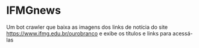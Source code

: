 # IFMGnews
Um bot crawler que baixa as imagens dos links de notícia do site https://www.ifmg.edu.br/ourobranco e exibe os títulos e links para acessá-las
